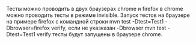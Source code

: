 Тесты можно проводить в двух браузерах chrome и firefox в chrome можно проводить тесты в режиме  invisible.
Запуск тестов на браузере на примере firefox с командной строки mvn test  -Dtest=Test1 -Dbrowser=firefox verify, если не указказан -Dbrowser
mvn test  -Dtest=Test1 verify тесты будут запущены в браузере chrome.
